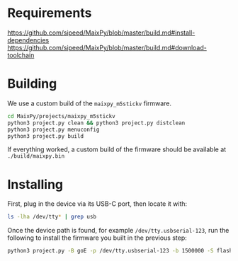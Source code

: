 # Requirements
https://github.com/sipeed/MaixPy/blob/master/build.md#install-dependencies
https://github.com/sipeed/MaixPy/blob/master/build.md#download-toolchain

# Building
We use a custom build of the `maixpy_m5stickv` firmware.

```bash
cd MaixPy/projects/maixpy_m5stickv
python3 project.py clean && python3 project.py distclean
python3 project.py menuconfig
python3 project.py build
```

If everything worked, a custom build of the firmware should be available at `./build/maixpy.bin`

# Installing
First, plug in the device via its USB-C port, then locate it with:

```bash
ls -lha /dev/tty* | grep usb
```

Once the device path is found, for example `/dev/tty.usbserial-123`, run the following
to install the firmware you built in the previous step:

```bash
python3 project.py -B goE -p /dev/tty.usbserial-123 -b 1500000 -S flash
```